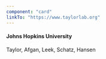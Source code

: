 ```yaml
---
component: "card"
linkTo: "https://www.taylorlab.org"
---
```


#### Johns Hopkins University
Taylor, Afgan, Leek, Schatz, Hansen
